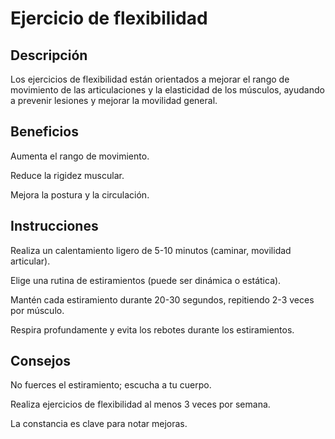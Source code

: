 # Ejercicio de flexibilidad

## Descripción

Los ejercicios de flexibilidad están orientados a mejorar el rango de movimiento de las articulaciones y la elasticidad de los músculos, ayudando a prevenir lesiones y mejorar la movilidad general.

## Beneficios

Aumenta el rango de movimiento.

Reduce la rigidez muscular.

Mejora la postura y la circulación.

## Instrucciones

Realiza un calentamiento ligero de 5-10 minutos (caminar, movilidad articular).

Elige una rutina de estiramientos (puede ser dinámica o estática).

Mantén cada estiramiento durante 20-30 segundos, repitiendo 2-3 veces por músculo.

Respira profundamente y evita los rebotes durante los estiramientos.

## Consejos

No fuerces el estiramiento; escucha a tu cuerpo.

Realiza ejercicios de flexibilidad al menos 3 veces por semana.

La constancia es clave para notar mejoras.